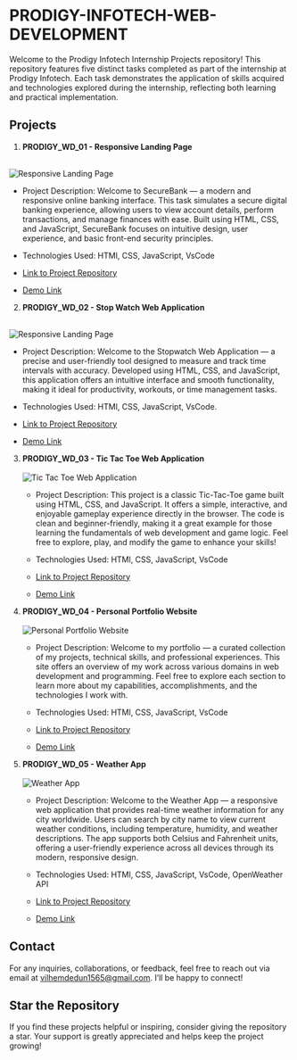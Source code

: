 # PRODIGY-INFOTECH-WEB-DEVELOPMENT

Welcome to the Prodigy Infotech Internship Projects repository!
This repository features five distinct tasks completed as part of the internship at Prodigy Infotech. Each task demonstrates the application of skills acquired and technologies explored during the internship, reflecting both learning and practical implementation.  

## Projects

1. **PRODIGY_WD_01 - Responsive Landing Page**
</br></br>
<img alt="Responsive Landing Page" src="https://vilhem-2004.github.io/PRODIGY-WEB-DEVELOPMENT/SecureBank.jpg" />

- Project Description:
Welcome to SecureBank — a modern and responsive online banking interface. This task simulates a secure digital banking experience, allowing users to view account details, perform transactions, and manage finances with ease. Built using HTML, CSS, and JavaScript, SecureBank focuses on intuitive design, user experience, and basic front-end security principles.

- Technologies Used: HTMl, CSS, JavaScript, VsCode

- [Link to Project Repository](https://github.com/VILHEM-2004/PRODIGY-WEB-DEVELOPMENT/tree/main/PRODIGY_WD_01)

- [Demo Link](https://vilhem-2004.github.io/PRODIGY-WEB-DEVELOPMENT/PRODIGY_WD_01/)
  
2. **PRODIGY_WD_02 - Stop Watch Web Application**
   </br></br>
<img alt="Responsive Landing Page" src="https://vilhem-2004.github.io/PRODIGY-WEB-DEVELOPMENT/Stopwatch.jpg" />

- Project Description:
Welcome to the Stopwatch Web Application — a precise and user-friendly tool designed to measure and track time intervals with accuracy. Developed using HTML, CSS, and JavaScript, this application offers an intuitive interface and smooth functionality, making it ideal for productivity, workouts, or time management tasks.

- Technologies Used: HTMl, CSS, JavaScript, VsCode.

- [Link to Project Repository](https://github.com/VILHEM-2004/PRODIGY-WEB-DEVELOPMENT/tree/main/PRODIGY_WD_02)

- [Demo Link](https://vilhem-2004.github.io/PRODIGY-WEB-DEVELOPMENT/PRODIGY_WD_02/)

3. **PRODIGY_WD_03 - Tic Tac Toe Web Application**
  </br></br>
   <img alt="Tic Tac Toe Web Application" src="https://vilhem-2004.github.io/PRODIGY-WEB-DEVELOPMENT/Tic Tac Toe.jpg" />

   - Project Description:
This project is a classic Tic-Tac-Toe game built using HTML, CSS, and JavaScript. It offers a simple, interactive, and enjoyable gameplay experience directly in the browser. The code is clean and beginner-friendly, making it a great example for those learning the fundamentals of web development and game logic. Feel free to explore, play, and modify the game to enhance your skills!

   - Technologies Used:  HTMl, CSS, JavaScript, VsCode
  
   - [Link to Project Repository](https://github.com/VILHEM-2004/PRODIGY-WEB-DEVELOPMENT/tree/main/PRODIGY_WD_03)

   - [Demo Link](https://vilhem-2004.github.io/PRODIGY-WEB-DEVELOPMENT/PRODIGY_WD_03/)
  
4. **PRODIGY_WD_04 - Personal Portfolio Website**
   </br></br>
    <img alt="Personal Portfolio Website" src="https://vilhem-2004.github.io/PRODIGY-WEB-DEVELOPMENT/Portfolie.jpg" />

    - Project Description:
Welcome to my portfolio — a curated collection of my projects, technical skills, and professional experiences. This site offers an overview of my work across various domains in web development and programming. Feel free to explore each section to learn more about my capabilities, accomplishments, and the technologies I work with.

   - Technologies Used:  HTMl, CSS, JavaScript, VsCode
  
   - [Link to Project Repository](https://github.com/VILHEM-2004/PRODIGY-WEB-DEVELOPMENT/tree/main/PRODIGY_WD_04)

   - [Demo Link](https://vilhem-2004.github.io/PRODIGY-WEB-DEVELOPMENT/PRODIGY_WD_04/)

5. **PRODIGY_WD_05 - Weather App**
    </br></br>
   <img alt="Weather App" src="https://vilhem-2004.github.io/PRODIGY-WEB-DEVELOPMENT/Weather Pro.jpg" />

    - Project Description:
Welcome to the Weather App — a responsive web application that provides real-time weather information for any city worldwide. Users can search by city name to view current weather conditions, including temperature, humidity, and weather descriptions. The app supports both Celsius and Fahrenheit units, offering a user-friendly experience across all devices through its modern, responsive design.

   - Technologies Used:  HTMl, CSS, JavaScript, VsCode, OpenWeather API
  
   - [Link to Project Repository](https://github.com/VILHEM-2004/PRODIGY-WEB-DEVELOPMENT/tree/main/PRODIGY_WD_05)

   - [Demo Link](https://vilhem-2004.github.io/PRODIGY-WEB-DEVELOPMENT/PRODIGY_WD_05/)

## Contact

For any inquiries, collaborations, or feedback, feel free to reach out via email at vilhemdedun1565@gmail.com. I’ll be happy to connect!

## Star the Repository

If you find these projects helpful or inspiring, consider giving the repository a star. Your support is greatly appreciated and helps keep the project growing!
